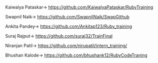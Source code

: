 Kaiwalya Pataskar-> https://github.com/KaiwalyaPataskar/RubyTraining

Swapnil Naik-> https://github.com/SwapnilNaik/SwapGithub

Ankita Pandey-> https://github.com/Ankitap123/Ruby_training

Suraj Rajput-> https://github.com/suraj32/TrainFinal

Niranjan Patil-> https://github.com/nirupatil/intern_training/

Bhushan Kalode-> https://github.com/bhushank12/RubyCodeTraning
